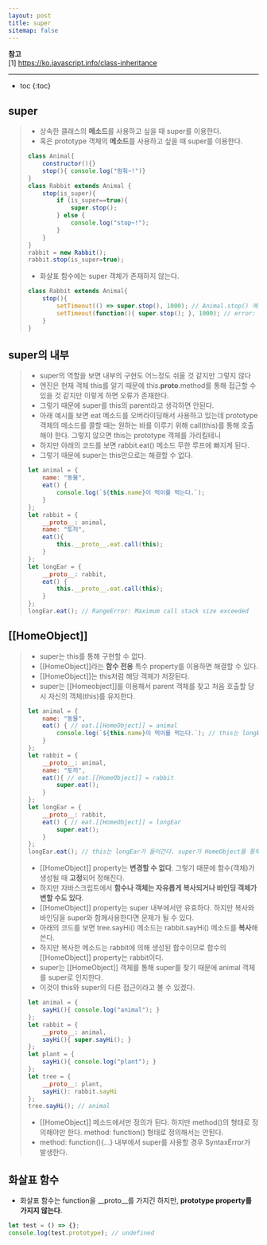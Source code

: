 ```yaml
---
layout: post
title: super
sitemap: false
---
```


**참고**  
[1] <https://ko.javascript.info/class-inheritance>  
* * *  

* toc
{:toc}

## super
> * 상속한 클래스의 **메소드**를 사용하고 싶을 때 super를 이용한다.
> * 혹은 prototype 객체의 **메소드**를 사용하고 싶을 때 super를 이용한다.
> ~~~js
> class Animal{
>     constructor(){}
>     stop(){ console.log("멈춰~!")}
> }
> class Rabbit extends Animal {
>     stop(is_super){
>         if (is_super==true){
>             super.stop();
>         } else {
>             console.log("stop~!");
>         }
>     }
> }
> rabbit = new Rabbit();
> rabbit.stop(is_super=true);
> ~~~
> * 화살표 함수에는 super 객체가 존재하지 않는다.
> ~~~js
> class Rabbit extends Animal{
>     stop(){
>         setTimeout(() => super.stop(), 1000); // Animal.stop() 메소드가 실행
>         setTimeout(function(){ super.stop(); }, 1000); // error: super는 undefined 이다. ps) super는 객체의 메소드, 클래스의 메소드에서만 defined된다.
>     }
> }
> ~~~

## super의 내부
> * super의 역할을 보면 내부의 구현도 어느정도 쉬울 것 같지만 그렇지 않다
> * 엔진은 현재 객체 this를 알기 때문에 this.__proto__.method를 통해 접근할 수 있을 것 같지만 이렇게 하면 오류가 존재한다.
> * 그렇기 때문에 super를 this의 parent라고 생각하면 안된다.
> * 아래 예시를 보면 eat 메소드를 오버라이딩해서 사용하고 있는데 prototype 객체의 메소드를 콜할 때는 원하는 바를 이루기 위해 call(this)를 통해 호출해야 한다. 그렇지 않으면 this는 prototype 객체를 가리킬테니
> * 하지만 아래의 코드를 보면 rabbit.eat() 메소드 무한 루프에 빠지게 된다.
> * 그렇기 때문에 super는 this만으로는 해결할 수 없다.
> ~~~js
> let animal = {
>     name: "동물",
>     eat() {
>         console.log(`${this.name}이 먹이를 먹는다.`);
>     }
> };
> let rabbit = {
>     __proto__: animal,
>     name: "토끼",
>     eat(){
>         this.__proto__.eat.call(this);
>     }
> };
> let longEar = {
>     __proto__: rabbit,
>     eat() {
>         this.__proto__.eat.call(this);
>     }
> };
> longEar.eat(); // RangeError: Maximum call stack size exceeded
> ~~~

## [[HomeObject]]
> * super는 this를 통해 구현할 수 없다.
> * [[HomeObject]]라는 **함수 전용** 특수 property를 이용하면 해결할 수 있다.
> * [[HomeObject]]는 this처럼 해당 객체가 저장된다.
> * super는 [[Homeobject]]를 이용해서 parent 객체를 찾고 처음 호출할 당시 자신의 객체(this)를 유지한다.
> ~~~js
> let animal = {
>     name: "동물",
>     eat() { // eat.[[HomeObject]] = animal
>         console.log(`${this.name}이 먹이를 먹는다.`); // this는 longEar로 들어간다.
>     }
> };
> let rabbit = {
>     __proto__: animal,
>     name: "토끼",
>     eat(){ // eat.[[HomeObject]] = rabbit
>         super.eat();
>     }
> };
> let longEar = {
>     __proto__: rabbit,
>     eat() { // eat.[[HomeObject]] = longEar
>         super.eat();
>     }
> };
> longEar.eat(); // this는 longEar가 들어간다. super가 HomeObject를 통해 그렇게 되도록 유지한다.
> ~~~
> * [[HomeObject]] property는 **변경할 수 없다**. 그렇기 때문에 함수(객체)가 생성될 때 **고정**되어 정해진다.
> * 하지만 자바스크립트에서 **함수나 객체는 자유롭게 복사되거나 바인딩 객체가 변할 수도 있다**.
> * [[HomeObject]] property는 super 내부에서만 유효하다. 하지만 복사와 바인딩을 super와 함께사용한다면 문제가 될 수 있다.
> * 아래의 코드를 보면 tree.sayHi() 메소드는 rabbit.sayHi() 메소드를 **복사**해 쓴다.
> * 하지만 복사한 메소드는 rabbit에 의해 생성된 함수이므로 함수의 [[HomeObject]] property는 rabbit이다.
> * super는 [[HomeObject]] 객체를 통해 super를 찾기 때문에 animal 객체를 super로 인지한다.
> * 이것이 this와 super의 다른 접근이라고 볼 수 있겠다.
> ~~~js
> let animal = {
>     sayHi(){ console.log("animal"); }
> };
> let rabbit = {
>     __proto__: animal,
>     sayHi(){ super.sayHi(); }
> };
> let plant = {
>     sayHi(){ console.log("plant"); }
> };
> let tree = {
>     __proto__: plant,
>     sayHi(): rabbit.sayHi
> };
> tree.sayHi(); // animal
> ~~~
> * [[HomeObject]] 메소드에서만 정의가 된다. 하지만 method()의 형태로 정의해야만 한다. method: function() 형태로 정의해서는 안된다.
> * method: function(){...} 내부에서 super를 사용할 경우 SyntaxError가 발생한다.

## 화살표 함수
* 화살표 함수는 function을 __proto__를 가지긴 하지만, **prototype property를 가지지 않는다**.
~~~js
let test = () => {};
console.log(test.prototype); // undefined
~~~